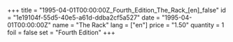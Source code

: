 +++
title = "1995-04-01T00:00:00Z_Fourth_Edition_The_Rack_[en]_false"
id = "1e19104f-55d5-40e5-a61d-ddba2cf5a527"
date = "1995-04-01T00:00:00Z"
name = "The Rack"
lang = ["en"]
price = "1.50"
quantity = 1
foil = false
set = "Fourth Edition"
+++
